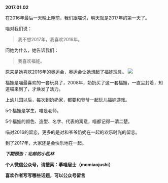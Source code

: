 
**2017.01.02**

在2016年最后一天晚上睡前，我们跟喵说，明天就是2017年的第一天了。

喵对我们说：
>我不想2017年，我喜欢2016年。


问她为什么，她告诉我们：
>我喜欢福娃。


原来是她喜欢2016年的奥运会，奥运会让她想起了福娃玩具。
![](https://mmbiz.qlogo.cn/mmbiz_jpg/uDI3FLln00ZZLkYA3PnLPqo60MiafEyVcwbZerOOgiajHBZApVQJu2VgpREkib5gJPKRnxmjdaiakYetiboIFOubtHw/0?wx_fmt=jpeg)


福娃是喵最喜欢的一套玩具了，2008年，奶奶买了这一套福娃，一直尘封着，知道喵来到了，才焕发了活力。

上幼儿园以后，每次到奶奶家，都要和爷爷一起玩儿福娃游戏。

5个福娃是学生，喵是老师。

5个福娃的颜色、造型、名字、代表的寓意，喵都记得一清二楚。

喵对2016的留恋，更多的是对和爷爷奶奶在一起的欢乐时光的留恋。

到了2017年，大家还是会快乐地在一起。


***下期预告：北邮的小松林***


**个人微信公众号，请搜索：摹喵居士（momiaojushi）**

**喜欢作者写写哪些话题，可以公众号留言**

